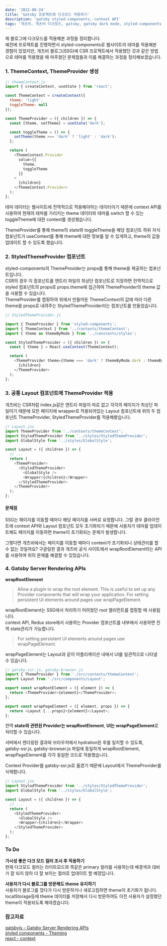 ```yaml
---
date: '2022-08-24'
title: 'Gatsby 프로젝트에 다크모드 적용하기'
description: 'gatsby styled-components, context API'
tags: '개츠비, 개츠비 다크모드, gatsby, gatsby dark mode, styled-components, context API'
---
```


제 블로그에 다크모드를 적용해본 과정을 정리합니다.<br>
예전에 프로젝트를 진행하면서 styled-components로 웹사이트의 테마를 적용해본 경험이 있었지만, 개츠비 블로그(SSG)에 CSR 프로젝트에서 적용했던 것과 같은 방법으로 테마를 적용했을 때 마주쳤던 문제점들과 이를 해결하는 과정을 정리해보겠습니다.<br>

### 1. ThemeContext, ThemeProvider 생성

```javascript
// themeContext.js
import { createContext, useState } from 'react';

const ThemeContext = createContext({
  theme: 'light',
  toggleTheme: null
});

const ThemeProvider = ({ children }) => {
  const [theme, setTheme] = useState('dark');

  const toggleTheme = () => {
    setTheme(theme === 'dark' ? 'light' : 'dark');
  };

  return (
    <ThemeContext.Provider
      value={{
        theme,
        toggleTheme
      }}
    >
      {children}
    </ThemeContext.Provider>
  );
};
```

테마 데이터는 웹사이트에 전역적으로 적용해야하는 데이터이기 때문에 context API를 사용하여 현재의 테마를 가리키는 theme 데이터와 테마를 switch 할 수 있는 toggleTheme에 대한 context를 생성했습니다.<br>

ThemeProvider를 통해 theme의 state와 toggleTheme을 해당 컴포넌트 하위 자식 컴포넌트가 useContext를 통해 theme에 대한 정보를 알 수 있게하고, theme의 값을 업데이트 할 수 있도록 했습니다.<br>

### 2. StyledThemeProvider 컴포넌트

styled-components의 ThemeProvider는 props를 통해 theme을 제공하는 컴포넌트입니다.<br>
CSR의 경우 이 컴포넌트를 앤트리 파일의 최상단 컴포넌트로 지정하면 전역적으로 styled 컴포넌트의 props로 props.theme에 접근하여 ThemeProvider의 theme 값을 사용할 수 있습니다.<br>
ThemeProvider를 랩핑하여 위에서 만들어둔 ThemeContext의 값에 따라 다른 theme을 props로 내려주는 StyledThemeProvider라는 컴포넌트를 만들었습니다.<br>

```javascript
// StyledThemeProvider.js

import { ThemeProvider } from 'styled-components';
import { ThemeContext } from '../contexts/themeContext';
import { theme as themeByMode } from '../constants/styles';

const StyledThemeProvider = ({ children }) => {
  const { theme } = React.useContext(ThemeContext);

  return (
    <ThemeProvider theme={theme === 'dark' ? themeByMode.dark : themeByMode.light}>
      {children}
    </ThemeProvider>
  );
};
```

### 3. 공통 Layout 컴포넌트에 ThemeProvider 적용

개츠비는 CSR처럼 index.js같은 앤트리 파일이 따로 없고 각각의 페이지가 최상단 파일이기 때문에 모든 페이지에 wrapper로 적용되어있는 Layout 컴포넌트에 위의 두 컴포넌트 ThemeProvider, StyledThemeProvider를 적용해봤습니다.

```javascript
// Layout.jsx
import ThemeProvider from '../contexts/themeContext';
import StyledThemeProvider from '../styles/StyledThemeProvider';
import GlobalStyle from '../styles/GlobalStyle';

const Layout = ({ children }) => {
  // ...
  return (
    <ThemeProvider>
      <StyledThemeProvider>
        <GlobalStyle />
        <Wrapper>{children}</Wrapper>
      </StyledThemeProvider>
    </ThemeProvider>
  );
};
```

#### 문제점

SSG는 페이지를 이동할 때마다 해당 페이지를 서버로 요청합니다. 그럴 경우 클라이언트에 context API와 Layout 컴포넌트 모두 초기화되기 때문에 사용자가 테마를 업데이트해도 페이지를 이동하면 theme이 초기화되는 문제가 발생합니다.<br>

그렇다면 개츠비에서는 페이지를 이동할 때마다 context가 초기화되니 상태관리를 할 수 없는 것일까요? 구글링한 결과 개츠비 공식 사이트에서 wrapRootElement라는 API를 사용하여 위의 문제를 해결할 수 있었습니다.<br>

### 4. Gatsby Server Rendering APIs

**wrapRootElement**

> Allow a plugin to wrap the root element.
> This is useful to set up any Provider components that will wrap your application. For setting persistent UI elements around pages use wrapPageElement.

wrapRootElement는 SSG에서 처리하기 어려웠던 root 엘리먼트를 랩핑할 때 사용됩니다.<br>
context API, Redux store에서 사용하는 Provider 컴포넌트를 내부에서 사용하면 전역 state관리가 가능합니다.<br>

> For setting persistent UI elements around pages use wrapPageElement.

wrapPageElement는 Layout과 같이 어플리케이션 내에서 UI를 일관적으로 나타낼 수 있습니다.<br>

```javascript
// gatsby-ssr.js, gatsby-browser.js
import { ThemeProvider } from './src/contexts/themeContext';
import Layout from './src/components/Layout';

export const wrapRootElement = ({ element }) => {
  return <ThemeProvider>{element}</ThemeProvider>;
};

export const wrapPageElement = ({ element, props }) => {
  return <Layout {...props}>{element}</Layout>;
};
```

전역 **state와 관련된 Provider는 wrapRootElement**, **UI는 wrapPageElement**로 처리할 수 있습니다.<br>

서버에서 렌더링된 결과와 브라우저에서 hydration된 후를 일치할 수 있도록,<br>
gatsby-ssr.js, gatsby-browser.js 파일에 동일하게 wrapRootElement, wrapPageElement를 각각 동일한 코드로 적용했습니다.

Context Provider를 gatsby-ssr.js로 옮겼기 때문에 Layout에서 ThemeProvider를 삭제합니다.<br>

```javascript
// Layout.jsx
import StyledThemeProvider from '../styles/StyledThemeProvider';
import GlobalStyle from '../styles/GlobalStyle';

const Layout = ({ children }) => {
  // ...
  return (
    <StyledThemeProvider>
      <GlobalStyle />
      <Wrapper>{children}</Wrapper>
    </StyledThemeProvider>
  );
};
```

### To Do

**가시성 좋은 다크 모드 컬러 조사 후 적용하기**<br>
현재 다크모드 컬러는 라이트모드와 똑같은 primary 컬러를 사용하는데 배경색과 대비가 잘 되지 않아 더 잘 보이는 컬러로 업데이트 할 예정입니다.<br>

**사용자가 다시 블로그를 방문해도 theme 유지하기**<br>
사용자가 블로그를 껐다가 다시 방문하거나 새로고침하면 theme이 초기화가 됩니다. localStorage등에 theme 데이터를 저장해서 다시 방문하여도 이전 사용자가 설정했던 theme이 적용되도록 해야겠습니다.

### 참고자료

[gatsbyjs - Gatsby Server Rendering APIs](https://www.gatsbyjs.com/docs/reference/config-files/gatsby-ssr/)<br>
[styled components - Theming](https://styled-components.com/docs/advanced)<br>
[react - context](https://ko.reactjs.org/docs/context.html)<br>
